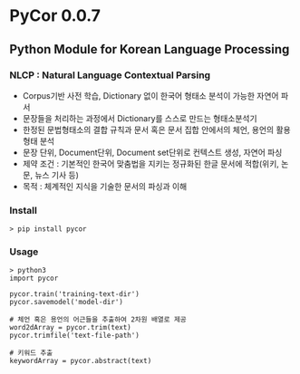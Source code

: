 # PyCor 0.0.7

## Python Module for Korean Language Processing
### NLCP : Natural Language Contextual Parsing
* Corpus기반 사전 학습, Dictionary 없이 한국어 형태소 분석이 가능한 자연어 파서
* 문장들을 처리하는 과정에서 Dictionary를 스스로 만드는 형태소분석기 
* 한정된 문법형태소의 결합 규칙과 문서 혹은 문서 집합 안에서의 체언, 용언의 활용형태 분석
* 문장 단위, Document단위, Document set단위로 컨텍스트 생성, 자연어 파싱
* 제약 조건 : 기본적인 한국어 맞춤법을 지키는 정규화된 한글 문서에 적합(위키, 논문, 뉴스 기사 등)
* 목적 : 체계적인 지식을 기술한 문서의 파싱과 이해


### Install
```
> pip install pycor
```

### Usage
```
> python3
import pycor

pycor.train('training-text-dir')
pycor.savemodel('model-dir')

# 체언 혹은 용언의 어근들을 추출하여 2차원 배열로 제공
word2dArray = pycor.trim(text) 
pycor.trimfile('text-file-path') 

# 키워드 추출
keywordArray = pycor.abstract(text) 

```
